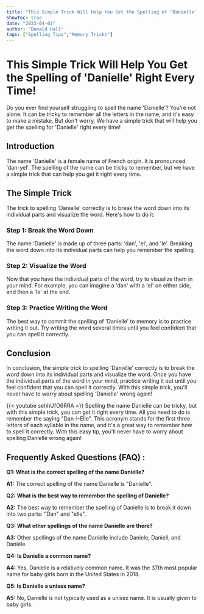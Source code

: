 ```yaml
---
title: "This Simple Trick Will Help You Get the Spelling of 'Danielle' Right Every Time!"
ShowToc: true 
date: "2023-04-02"
author: "Donald Hall" 
tags: ["Spelling Tips","Memory Tricks"]
---
```

# This Simple Trick Will Help You Get the Spelling of 'Danielle' Right Every Time!

Do you ever find yourself struggling to spell the name 'Danielle'? You're not alone. It can be tricky to remember all the letters in the name, and it's easy to make a mistake. But don't worry. We have a simple trick that will help you get the spelling for 'Danielle' right every time!

## Introduction 

The name 'Danielle' is a female name of French origin. It is pronounced 'dan-yel'. The spelling of the name can be tricky to remember, but we have a simple trick that can help you get it right every time.

## The Simple Trick 

The trick to spelling 'Danielle' correctly is to break the word down into its individual parts and visualize the word. Here's how to do it: 

### Step 1: Break the Word Down 

The name 'Danielle' is made up of three parts: 'dan', 'el', and 'le'. Breaking the word down into its individual parts can help you remember the spelling. 

### Step 2: Visualize the Word 

Now that you have the individual parts of the word, try to visualize them in your mind. For example, you can imagine a 'dan' with a 'el' on either side, and then a 'le' at the end. 

### Step 3: Practice Writing the Word 

The best way to commit the spelling of 'Danielle' to memory is to practice writing it out. Try writing the word several times until you feel confident that you can spell it correctly. 

## Conclusion 

In conclusion, the simple trick to spelling 'Danielle' correctly is to break the word down into its individual parts and visualize the word. Once you have the individual parts of the word in your mind, practice writing it out until you feel confident that you can spell it correctly. With this simple trick, you'll never have to worry about spelling 'Danielle' wrong again!

{{< youtube sehhUfO6RRA >}} 
Spelling the name Danielle can be tricky, but with this simple trick, you can get it right every time. All you need to do is remember the saying "Dan-I-Elle". This acronym stands for the first three letters of each syllable in the name, and it's a great way to remember how to spell it correctly. With this easy tip, you'll never have to worry about spelling Danielle wrong again!

## Frequently Asked Questions (FAQ) :
**Q1: What is the correct spelling of the name Danielle?**

**A1:** The correct spelling of the name Danielle is "Danielle".

**Q2: What is the best way to remember the spelling of Danielle?**

**A2:** The best way to remember the spelling of Danielle is to break it down into two parts: "Dan" and "elle".

**Q3: What other spellings of the name Danielle are there?**

**A3:** Other spellings of the name Danielle include Daniele, Daniell, and Danièle.

**Q4: Is Danielle a common name?**

**A4:** Yes, Danielle is a relatively common name. It was the 37th most popular name for baby girls born in the United States in 2018.

**Q5: Is Danielle a unisex name?**

**A5:** No, Danielle is not typically used as a unisex name. It is usually given to baby girls.





